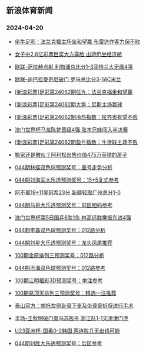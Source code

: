 ## 新浪体育新闻 
### 2024-04-20

+ [佬牛足彩：法兰克福主场坐和望赢 布雷达作客力保不败](https://sports.sina.com.cn/l/2024-04-19/doc-inasiqee5629158.shtml)

+ [女子中2.6亿彩票巨奖大方露脸 出游仍坐经济舱](https://sports.sina.com.cn/l/2024-04-19/doc-inasiiwh5711649.shtml)

+ [欧联-萨拉赫点射 利物浦总比分1-3亚特兰大无缘4强](https://sports.sina.com.cn/g/pl/2024-04-19/doc-inasiivy7611462.shtml)

+ [欧联-迪巴拉曼奇尼破门 罗马总比分3-1AC米兰](https://sports.sina.com.cn/g/seriea/2024-04-19/doc-inasiivy7612665.shtml)

+ [[新浪彩票]足彩第24062期任九：法兰克福坐和望赢](https://sports.sina.com.cn/l/2024-04-19/doc-inasiiwh5726547.shtml)

+ [[新浪彩票]足彩第24062期大势：尼斯主场赢球](https://sports.sina.com.cn/l/2024-04-19/doc-inasiiwh5726255.shtml)

+ [[新浪彩票]足彩第24062期冷热指数：拉齐奥有望不败](https://sports.sina.com.cn/l/2024-04-19/doc-inasiiwh5715003.shtml)

+ [澳门世界杯马龙陈梦晋级4强 张本兄妹闯入半决赛](https://sports.sina.com.cn/others/pingpang/2024-04-19/doc-inasiyts7341397.shtml)

+ [[新浪彩票]足彩第24062期盈亏指数：牛津联主场不败](https://sports.sina.com.cn/l/2024-04-19/doc-inasiiwh5728116.shtml)

+ [搬家还是散伙？阿利松出售价值475万英镑的房子](https://sports.sina.com.cn/g/pl/2024-04-19/doc-inasiqcy9922172.shtml)

+ [044期林蝶双色球预测奖号：重号走势分析](https://sports.sina.com.cn/l/2024-04-19/doc-inasiyts7344040.shtml)

+ [044期刘海军大乐透预测奖号：15+5复式参考](https://sports.sina.com.cn/l/2024-04-19/doc-inasiyty5459138.shtml)

+ [阿不都19+11吴冠希23分 新疆轻取广州总分1-0](https://sports.sina.com.cn/basketball/cba/2024-04-19/doc-inaskrrk7073318.shtml)

+ [044期马哥大乐透预测奖号：前区胆码参考](https://sports.sina.com.cn/l/2024-04-19/doc-inasiyts7349470.shtml)

+ [澳门世界杯第5日国乒6胜1负 林高远胜樊振东进4强](https://sports.sina.com.cn/others/pingpang/2024-04-19/doc-inaskrrs5191247.shtml)

+ [044期李鑫双色球预测奖号：012路分析](https://sports.sina.com.cn/l/2024-04-19/doc-inasiyty5454365.shtml)

+ [044期刘星大乐透预测奖号：龙头凤尾推荐](https://sports.sina.com.cn/l/2024-04-19/doc-inasiyts7348326.shtml)

+ [100期金原排列三预测奖号：012路分析](https://sports.sina.com.cn/l/2024-04-19/doc-inaskezw5338634.shtml)

+ [044期沧海双色球预测奖号：012路参考](https://sports.sina.com.cn/l/2024-04-19/doc-inasiyty5448848.shtml)

+ [100期江明福彩3D预测奖号：单注参考](https://sports.sina.com.cn/l/2024-04-19/doc-inaskezw5336377.shtml)

+ [100期易顶天排列三预测奖号：精选一注推荐](https://sports.sina.com.cn/l/2024-04-19/doc-inaskezq7227519.shtml)

+ [泰山官方：帕托左侧耻骨下支及坐骨骨折将进行手术](https://sports.sina.com.cn/china/j/2024-04-19/doc-inaskrrk7069451.shtml)

+ [半场-王秋明破门奥乌苏扳平 浙江队1-1天津津门虎](https://sports.sina.com.cn/china/j/2024-04-19/doc-inaskrrs5176980.shtml)

+ [U23亚洲杯-国奥0-2韩国 两连败几无出线可能](https://sports.sina.com.cn/china/gqgs/2024-04-19/doc-inaskvxq5073964.shtml)

+ [044期刘胜大乐透预测奖号：后区参考](https://sports.sina.com.cn/l/2024-04-19/doc-inasiyts7348798.shtml)

